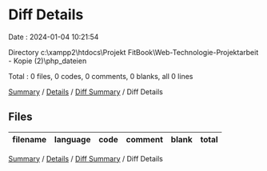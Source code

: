 # Diff Details

Date : 2024-01-04 10:21:54

Directory c:\\xampp2\\htdocs\\Projekt FitBook\\Web-Technologie-Projektarbeit - Kopie (2)\\php_dateien

Total : 0 files,  0 codes, 0 comments, 0 blanks, all 0 lines

[Summary](results.md) / [Details](details.md) / [Diff Summary](diff.md) / Diff Details

## Files
| filename | language | code | comment | blank | total |
| :--- | :--- | ---: | ---: | ---: | ---: |

[Summary](results.md) / [Details](details.md) / [Diff Summary](diff.md) / Diff Details